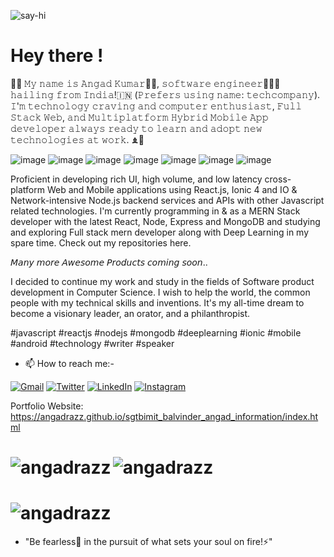 ![say-hi](https://user-images.githubusercontent.com/38580123/190860440-ff83c1da-4d8e-4c91-898d-0b3de5890a10.gif)
# Hey there !

🐺🎃  𝙼𝚢 𝚗𝚊𝚖𝚎 𝚒𝚜 𝙰𝚗𝚐𝚊𝚍 𝙺𝚞𝚖𝚊𝚛👨🏻, 𝚜𝚘𝚏𝚝𝚠𝚊𝚛𝚎 𝚎𝚗𝚐𝚒𝚗𝚎𝚎𝚛👨🏻‍💻 𝚑𝚊𝚒𝚕𝚒𝚗𝚐 𝚏𝚛𝚘𝚖 𝙸𝚗𝚍𝚒𝚊!🇮🇳 (𝙿𝚛𝚎𝚏𝚎𝚛𝚜 𝚞𝚜𝚒𝚗𝚐 𝚗𝚊𝚖𝚎: 𝚝𝚎𝚌𝚑𝚌𝚘𝚖𝚙𝚊𝚗𝚢). 𝙸'𝚖 𝚝𝚎𝚌𝚑𝚗𝚘𝚕𝚘𝚐𝚢 𝚌𝚛𝚊𝚟𝚒𝚗𝚐 𝚊𝚗𝚍 𝚌𝚘𝚖𝚙𝚞𝚝𝚎𝚛 𝚎𝚗𝚝𝚑𝚞𝚜𝚒𝚊𝚜𝚝, 𝙵𝚞𝚕𝚕 𝚂𝚝𝚊𝚌𝚔 𝚆𝚎𝚋, 𝚊𝚗𝚍 𝙼𝚞𝚕𝚝𝚒𝚙𝚕𝚊𝚝𝚏𝚘𝚛𝚖 𝙷𝚢𝚋𝚛𝚒𝚍 𝙼𝚘𝚋𝚒𝚕𝚎 𝙰𝚙𝚙 𝚍𝚎𝚟𝚎𝚕𝚘𝚙𝚎𝚛 𝚊𝚕𝚠𝚊𝚢𝚜 𝚛𝚎𝚊𝚍𝚢 𝚝𝚘 𝚕𝚎𝚊𝚛𝚗 𝚊𝚗𝚍 𝚊𝚍𝚘𝚙𝚝 𝚗𝚎𝚠 𝚝𝚎𝚌𝚑𝚗𝚘𝚕𝚘𝚐𝚒𝚎𝚜 𝚊𝚝 𝚠𝚘𝚛𝚔.  ♝🍓

![image](https://img.shields.io/badge/JavaScript-F7DF1E?style=for-the-badge&logo=javascript&logoColor=black) 
![image](https://img.shields.io/badge/React-20232A?style=for-the-badge&logo=react&logoColor=61DAFB) 
![image](https://img.shields.io/badge/Node.js-43853D?style=for-the-badge&logo=node-dot-js&logoColor=white) 
![image](https://img.shields.io/badge/HTML5-E34F26?style=for-the-badge&logo=html5&logoColor=white) 
![image](https://img.shields.io/badge/CSS-239120?&style=for-the-badge&logo=css3&logoColor=white) 
![image](https://img.shields.io/badge/MongoDB-FF6F00?style=for-the-badge&logo=TensorFlow&logoColor=white)
![image](https://img.shields.io/badge/Express-FF6F00?style=for-the-badge&logo=TensorFlow&logoColor=green)


Proficient in developing rich UI, high volume, and low latency cross-platform Web and Mobile applications using React.js, Ionic 4 and IO & Network-intensive Node.js backend services and APIs with other Javascript related technologies. I'm currently programming in & as a MERN Stack developer with the latest React, Node, Express and MongoDB and studying and exploring Full stack mern developer along with Deep Learning in my spare time. Check out my repositories here.

𝘔𝘢𝘯𝘺 𝘮𝘰𝘳𝘦 𝘈𝘸𝘦𝘴𝘰𝘮𝘦 𝘗𝘳𝘰𝘥𝘶𝘤𝘵𝘴 𝘤𝘰𝘮𝘪𝘯𝘨 𝘴𝘰𝘰𝘯..

I decided to continue my work and study in the fields of Software product development in Computer Science. I wish to help the world, the common people with my technical skills and inventions. It's my all-time dream to become a visionary leader, an orator, and a philanthropist.

#javascript #reactjs #nodejs #mongodb  #deeplearning #ionic #mobile #android #technology #writer #speaker

- 📫 How to reach me:- 

[![Gmail](https://img.shields.io/badge/Gmail-D14836?style=for-the-badge&logo=gmail&logoColor=white)](mailto:angadraj9534@gmail.com)
[![Twitter](https://img.shields.io/badge/Twitter-1DA1F2?style=for-the-badge&logo=twitter&logoColor=white&label=TechyGeeeky)](https://twitter.com/angadraj862)
[![LinkedIn](https://img.shields.io/badge/LinkedIn-0077B5?style=for-the-badge&logo=linkedin&logoColor=white)](https://www.linkedin.com/in/angad-kumar-7892b818b/)
[![Instagram](https://img.shields.io/badge/Instagram-E4405F?style=for-the-badge&logo=instagram&logoColor=white)](https://www.instagram.com/angad_mandal_2/)


Portfolio Website: https://angadrazz.github.io/sgtbimit_balvinder_angad_information/index.html

<h1><p><img align="left" src="https://github-readme-stats.vercel.app/api/top-langs?username=angadrazz&show_icons=true&locale=en&layout=compact" alt="angadrazz" /></p></h1>
<h1><p>&nbsp;&nbsp;<img align="left" src="https://github-readme-stats.vercel.app/api?username=angadrazz&show_icons=true" alt="angadrazz" /></p></h1>
<h1><img align-"center" src="https://github-readme-streak-stats.herokuapp.com?user=angadrazz&" alt="angadrazz"/></h1>

- "Be fearless🦁 in the pursuit of what sets your soul on fire!⚡"
